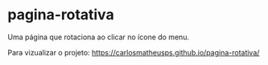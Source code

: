 # pagina-rotativa
 Uma página que rotaciona ao clicar no ícone do menu.

Para vizualizar o projeto: https://carlosmatheusps.github.io/pagina-rotativa/
